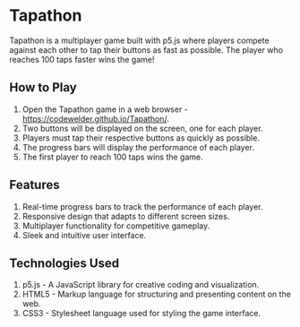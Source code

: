 # Tapathon
Tapathon is a multiplayer game built with p5.js where players compete against each other to tap their buttons as fast as possible. The player who reaches 100 taps faster wins the game!

## How to Play
1. Open the Tapathon game in a web browser - https://codewelder.github.io/Tapathon/.
2. Two buttons will be displayed on the screen, one for each player.
3. Players must tap their respective buttons as quickly as possible.
4. The progress bars will display the performance of each player.
5. The first player to reach 100 taps wins the game.

## Features
1. Real-time progress bars to track the performance of each player.
2. Responsive design that adapts to different screen sizes.
3. Multiplayer functionality for competitive gameplay.
4. Sleek and intuitive user interface.

## Technologies Used
1. p5.js - A JavaScript library for creative coding and visualization.
2. HTML5 - Markup language for structuring and presenting content on the web.
3. CSS3 - Stylesheet language used for styling the game interface.

